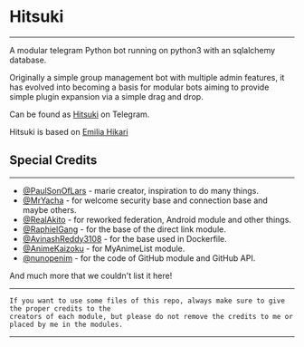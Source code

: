 # Hitsuki
----------

A modular telegram Python bot running on python3 with an sqlalchemy database.

Originally a simple group management bot with multiple admin features, it has evolved into becoming a basis for modular bots aiming to provide simple plugin expansion via a simple drag and drop.

Can be found as [Hitsuki](https://t.me/LordHitsuki_BOT) on Telegram.

Hitsuki is based on [Emilia Hikari](https://github.com/AyraHikari/EmiliaHikari)

## Special Credits
----------

* [@PaulSonOfLars](https://github.com/PaulSonOfLars) - marie creator, inspiration to do many things.
* [@MrYacha](https://github.com/MrYacha) - for welcome security base and connection base and maybe others.
* [@RealAkito](https://github.com/RealAkito) - for reworked federation, Android module and other things.
* [@RaphielGang](https://github.com/RaphielGang) - for the base of the direct link module.
* [@AvinashReddy3108](https://github.com/AvinashReddy3108) - for the base used in Dockerfile.
* [@AnimeKaizoku](https://github.com/AnimeKaizoku) - for MyAnimeList module.
* [@nunopenim](https://github.com/nunopenim) - for the code of GitHub module and GitHub API.

And much more that we couldn't list it here!

----------
```
If you want to use some files of this repo, always make sure to give the proper credits to the 
creators of each module, but please do not remove the credits to me or placed by me in the modules.
```
----------
